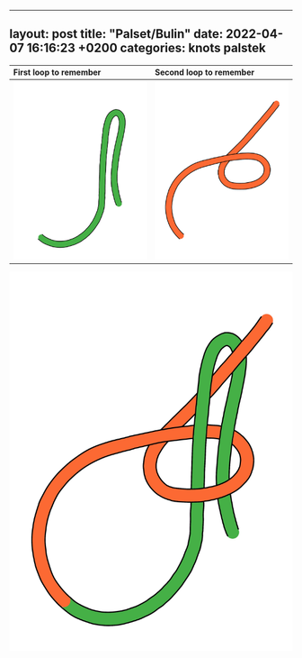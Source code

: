 
---
layout: post
title:  "Palset/Bulin"
date:   2022-04-07 16:16:23 +0200
categories: knots palstek
---



| First loop to remember | Second loop to remember |
|:--|:--|
| ![](/assets/palstek_loop_1.jpg) | ![](/assets/palstek_loop_2.jpg) |







![Combine it](/assets/palstek_complete.jpg)


